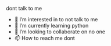 dont talk to me
- 👀 I’m interested in to not talk to me
- 🌱 I’m currently learning python 
- 💞️ I’m looking to collaborate on no one
- 📫 How to reach me dont

<!---
neverfriendme/neverfriendme is a ✨ special ✨ repository because its `README.md` (this file) appears on your GitHub profile.
You can click the Preview link to take a look at your changes.
--->
